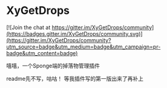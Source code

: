# XyGetDrops

[![Join the chat at https://gitter.im/XyGetDrops/community](https://badges.gitter.im/XyGetDrops/community.svg)](https://gitter.im/XyGetDrops/community?utm_source=badge&utm_medium=badge&utm_campaign=pr-badge&utm_content=badge)

嘻嘻，一个Sponge端的掉落物管理插件

readme先不写，咕咕！
等我插件写的第一版出来了再补上
